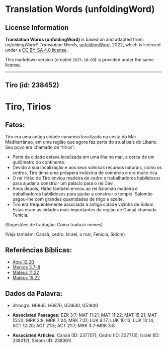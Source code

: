 # Translation Words (unfoldingWord)

## License Information

**Translation Words (unfoldingWord)** is based on and adapted from: _unfoldingWord® Translation Words_, [unfoldingWord](https://unfoldingword.org/utw), 2022, which is licensed under a [CC BY-SA 4.0 license](https://creativecommons.org/licenses/by-sa/4.0/legalcode.en).

This markdown version (created `2025-10-09`) is provided under the same license.



--------------------------------

## Tiro (id: 238452)

Tiro, Tirios
============

Fatos:
------

Tiro era uma antiga cidade cananeia localizada na costa do Mar Mediterrâneo, em uma região que agora faz parte do atual país do Líbano. Seu povo era chamado de “tírios”.

* Parte da cidade estava localizada em uma ilha no mar, a cerca de um quilômetro do continente.
* Devido à sua localização e aos seus valiosos recursos naturais, como os cedros, Tiro tinha uma próspera indústria de comércio e era muito rica.
* O rei Hirão de Tiro enviou madeira de cedro e trabalhadores habilidosos para ajudar a construir um palácio para o rei Davi.
* Anos depois, Hirão também enviou ao rei Salomão madeira e trabalhadores habilidosos para ajudar a construir o templo. Salomão pagou\-lhe com grandes quantidades de trigo e azeite.
* Tiro era frequentemente associada à antiga cidade vizinha de Sidom. Estas eram as cidades mais importantes da região de Canaã chamada Fenícia.

(Sugestões de tradução: Como traduzir nomes)

(Veja também: Canaã, cedro, Israel, o mar, Fenícia, Sidom)

Referências Bíblicas:
---------------------

* [Atos 12\.20](https://ref.ly/Acts12:20)
* [Marcos 3\.7–8](https://ref.ly/Mark3:7-Mark3:8)
* [Mateus 11\.22](https://ref.ly/Matt11:22)
* [Mateus 15\.22](https://ref.ly/Matt15:22)

Dados da Palavra:
-----------------

* Strong’s: H6865, H6876, G51830, G51840

* **Associated Passages:** EZR 3:7; MAT 11:21; MAT 11:22; MAT 15:21; MAT 15:22; MRK 3:8; MRK 7:24; MRK 7:31; LUK 6:17; LUK 10:13; LUK 10:14; ACT 12:20; ACT 21:3; ACT 21:7; MRK 3:7–MRK 3:8
* **Associated Articles:** Canaã (ID: 237707); Cedro (ID: 237713); Israel (ID: 238012); Sidom (ID: 238361)

